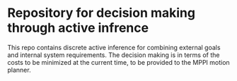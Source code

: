 # Repository for decision making through active infrence

This repo contains discrete active inference for combining external goals and internal system requirements. The decision making is in terms of the costs to be minimized at the current time, to be provided to the MPPI motion planner. 

